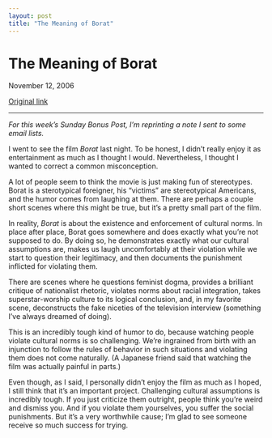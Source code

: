 ```yaml
---
layout: post
title: "The Meaning of Borat"
---
```

The Meaning of Borat
====================

November 12, 2006

[Original link](http://www.aaronsw.com/weblog/borat)

* * * * *

*For this week’s Sunday Bonus Post, I’m reprinting a note I sent to some
email lists.*

I went to see the film *Borat* last night. To be honest, I didn’t really
enjoy it as entertainment as much as I thought I would. Nevertheless, I
thought I wanted to correct a common misconception.

A lot of people seem to think the movie is just making fun of
stereotypes. Borat is a sterotypical foreigner, his “victims” are
stereotypical Americans, and the humor comes from laughing at them.
There are perhaps a couple short scenes where this might be true, but
it’s a pretty small part of the film.

In reality, *Borat* is about the existence and enforcement of cultural
norms. In place after place, Borat goes somewhere and does exactly what
you’re not supposed to do. By doing so, he demonstrates exactly what our
cultural assumptions are, makes us laugh uncomfortably at their
violation while we start to question their legitimacy, and then
documents the punishment inflicted for violating them.

There are scenes where he questions feminist dogma, provides a brilliant
critique of nationalist rhetoric, violates norms about racial
integration, takes superstar-worship culture to its logical conclusion,
and, in my favorite scene, deconstructs the fake niceties of the
television interview (something I’ve always dreamed of doing).

This is an incredibly tough kind of humor to do, because watching people
violate cultural norms is so challenging. We’re ingrained from birth
with an injunction to follow the rules of behavior in such situations
and violating them does not come naturally. (A Japanese friend said that
watching the film was actually painful in parts.)

Even though, as I said, I personally didn’t enjoy the film as much as I
hoped, I still think that it’s an important project. Challenging
cultural assumptions is incredibly tough. If you just criticize them
outright, people think you’re weird and dismiss you. And if you violate
them yourselves, you suffer the social punishments. But it’s a very
worthwhile cause; I’m glad to see someone receive so much success for
trying.
